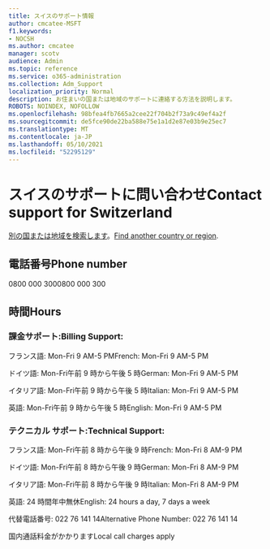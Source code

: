 ```yaml
---
title: スイスのサポート情報
author: cmcatee-MSFT
f1.keywords:
- NOCSH
ms.author: cmcatee
manager: scotv
audience: Admin
ms.topic: reference
ms.service: o365-administration
ms.collection: Adm_Support
localization_priority: Normal
description: お住まいの国または地域のサポートに連絡する方法を説明します。
ROBOTS: NOINDEX, NOFOLLOW
ms.openlocfilehash: 98bfea4fb7665a2cee22f704b2f73a9c49ef4a2f
ms.sourcegitcommit: de5fce90de22ba588e75e1a1d2e87e03b9e25ec7
ms.translationtype: MT
ms.contentlocale: ja-JP
ms.lasthandoff: 05/10/2021
ms.locfileid: "52295129"
---
```

# <a name="contact-support-for-switzerland"></a><span data-ttu-id="89b88-103">スイスのサポートに問い合わせ</span><span class="sxs-lookup"><span data-stu-id="89b88-103">Contact support for Switzerland</span></span>

<span data-ttu-id="89b88-104">[別の国または地域を検索します](../../business-video/get-help-support.md)。</span><span class="sxs-lookup"><span data-stu-id="89b88-104">[Find another country or region](../../business-video/get-help-support.md).</span></span>

## <a name="phone-number"></a><span data-ttu-id="89b88-105">電話番号</span><span class="sxs-lookup"><span data-stu-id="89b88-105">Phone number</span></span>
<span data-ttu-id="89b88-106">0800 000 300</span><span class="sxs-lookup"><span data-stu-id="89b88-106">0800 000 300</span></span>

## <a name="hours"></a><span data-ttu-id="89b88-107">時間</span><span class="sxs-lookup"><span data-stu-id="89b88-107">Hours</span></span>
### <a name="billing-support"></a><span data-ttu-id="89b88-108">課金サポート:</span><span class="sxs-lookup"><span data-stu-id="89b88-108">Billing Support:</span></span>

<span data-ttu-id="89b88-109">フランス語: Mon-Fri 9 AM-5 PM</span><span class="sxs-lookup"><span data-stu-id="89b88-109">French: Mon-Fri 9 AM-5 PM</span></span>

<span data-ttu-id="89b88-110">ドイツ語: Mon-Fri午前 9 時から午後 5 時</span><span class="sxs-lookup"><span data-stu-id="89b88-110">German: Mon-Fri 9 AM-5 PM</span></span>

<span data-ttu-id="89b88-111">イタリア語: Mon-Fri午前 9 時から午後 5 時</span><span class="sxs-lookup"><span data-stu-id="89b88-111">Italian: Mon-Fri 9 AM-5 PM</span></span>

<span data-ttu-id="89b88-112">英語: Mon-Fri午前 9 時から午後 5 時</span><span class="sxs-lookup"><span data-stu-id="89b88-112">English: Mon-Fri 9 AM-5 PM</span></span>

### <a name="technical-support"></a><span data-ttu-id="89b88-113">テクニカル サポート:</span><span class="sxs-lookup"><span data-stu-id="89b88-113">Technical Support:</span></span>

<span data-ttu-id="89b88-114">フランス語: Mon-Fri午前 8 時から午後 9 時</span><span class="sxs-lookup"><span data-stu-id="89b88-114">French: Mon-Fri 8 AM-9 PM</span></span>

<span data-ttu-id="89b88-115">ドイツ語: Mon-Fri午前 8 時から午後 9 時</span><span class="sxs-lookup"><span data-stu-id="89b88-115">German: Mon-Fri 8 AM-9 PM</span></span>

<span data-ttu-id="89b88-116">イタリア語: Mon-Fri午前 8 時から午後 9 時</span><span class="sxs-lookup"><span data-stu-id="89b88-116">Italian: Mon-Fri 8 AM-9 PM</span></span>

<span data-ttu-id="89b88-117">英語: 24 時間年中無休</span><span class="sxs-lookup"><span data-stu-id="89b88-117">English: 24 hours a day, 7 days a week</span></span>

<span data-ttu-id="89b88-118">代替電話番号: 022 76 141 14</span><span class="sxs-lookup"><span data-stu-id="89b88-118">Alternative Phone Number: 022 76 141 14</span></span>

<span data-ttu-id="89b88-119">国内通話料金がかかります</span><span class="sxs-lookup"><span data-stu-id="89b88-119">Local call charges apply</span></span>
